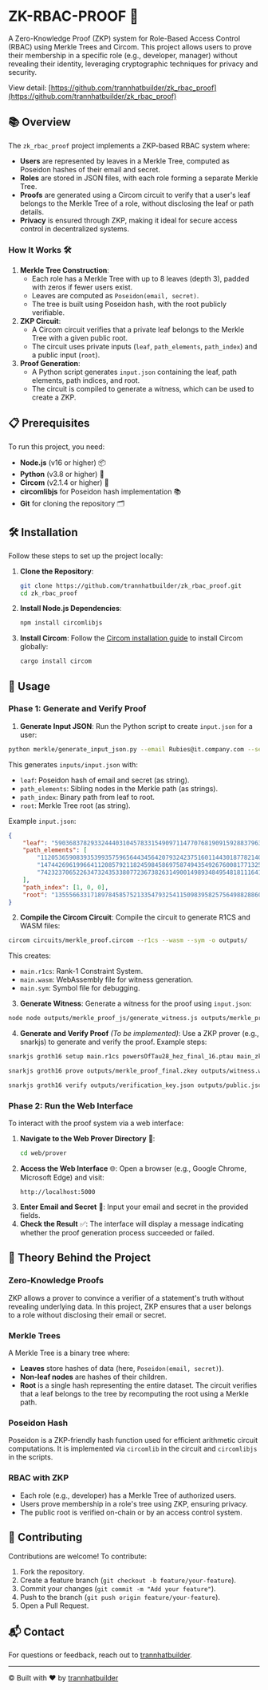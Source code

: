 # ZK-RBAC-PROOF 🌟

A Zero-Knowledge Proof (ZKP) system for Role-Based Access Control (RBAC) using Merkle Trees and Circom. This project allows users to prove their membership in a specific role (e.g., developer, manager) without revealing their identity, leveraging cryptographic techniques for privacy and security.

View detail: [https://github.com/trannhatbuilder/zk_rbac_proof](https://github.com/trannhatbuilder/zk_rbac_proof)

## 📚 Overview

The `zk_rbac_proof` project implements a ZKP-based RBAC system where:
- **Users** are represented by leaves in a Merkle Tree, computed as Poseidon hashes of their email and secret.
- **Roles** are stored in JSON files, with each role forming a separate Merkle Tree.
- **Proofs** are generated using a Circom circuit to verify that a user's leaf belongs to the Merkle Tree of a role, without disclosing the leaf or path details.
- **Privacy** is ensured through ZKP, making it ideal for secure access control in decentralized systems.

### How It Works 🛠️
1. **Merkle Tree Construction**:
   - Each role has a Merkle Tree with up to 8 leaves (depth 3), padded with zeros if fewer users exist.
   - Leaves are computed as `Poseidon(email, secret)`.
   - The tree is built using Poseidon hash, with the root publicly verifiable.
2. **ZKP Circuit**:
   - A Circom circuit verifies that a private leaf belongs to the Merkle Tree with a given public root.
   - The circuit uses private inputs (`leaf`, `path_elements`, `path_index`) and a public input (`root`).
3. **Proof Generation**:
   - A Python script generates `input.json` containing the leaf, path elements, path indices, and root.
   - The circuit is compiled to generate a witness, which can be used to create a ZKP.

## 📋 Prerequisites

To run this project, you need:
- **Node.js** (v16 or higher) 📦
- **Python** (v3.8 or higher) 🐍
- **Circom** (v2.1.4 or higher) 🔧
- **circomlibjs** for Poseidon hash implementation 📚
- **Git** for cloning the repository 🗂️

## 🛠️ Installation

Follow these steps to set up the project locally:

1. **Clone the Repository**:
   ```bash
   git clone https://github.com/trannhatbuilder/zk_rbac_proof.git
   cd zk_rbac_proof
   ```

2. **Install Node.js Dependencies**:
   ```bash
   npm install circomlibjs
   ```

3. **Install Circom**:
   Follow the [Circom installation guide](https://docs.circom.io/getting-started/installation/) to install Circom globally:
   ```bash
   cargo install circom
   ```

## 🚀 Usage

### Phase 1: Generate and Verify Proof
1. **Generate Input JSON**:
Run the Python script to create `input.json` for a user:
```bash
python merkle/generate_input_json.py --email Rubies@it.company.com --secret alpha
```
This generates `inputs/input.json` with:
- `leaf`: Poseidon hash of email and secret (as string).
- `path_elements`: Sibling nodes in the Merkle path (as strings).
- `path_index`: Binary path from leaf to root.
- `root`: Merkle Tree root (as string).

Example `input.json`:
```json
{
    "leaf": "5903683782933244403104578331549097114770768190915928837963158142113708397305",
    "path_elements": [
        "1120536590839353993575965644345642079324237516011443018778214032167403535744",
        "14744269619966411208579211824598458697587494354926760081771325075741142829156",
        "7423237065226347324353380772367382631490014989348495481811164164159255474657"
    ],
    "path_index": [1, 0, 0],
    "root": "13555663317189784585752133547932541150983958257564988288602046835017124861460"
}
```

2. **Compile the Circom Circuit**:
Compile the circuit to generate R1CS and WASM files:
```bash
circom circuits/merkle_proof.circom --r1cs --wasm --sym -o outputs/
```
This creates:
- `main.r1cs`: Rank-1 Constraint System.
- `main.wasm`: WebAssembly file for witness generation.
- `main.sym`: Symbol file for debugging.

3. **Generate Witness**:
Generate a witness for the proof using `input.json`:
```bash
node node outputs/merkle_proof_js/generate_witness.js outputs/merkle_proof_js/merkle_proof.wasm inputs/input.json outputs/witness.wtns
```

4. **Generate and Verify Proof**
*(To be implemented)*: Use a ZKP prover (e.g., snarkjs) to generate and verify the proof. Example steps:
```bash
snarkjs groth16 setup main.r1cs powersOfTau28_hez_final_16.ptau main_zkp.zkey( I recommend build ptau by hand)

snarkjs groth16 prove outputs/merkle_proof_final.zkey outputs/witness.wtns outputs/proof.json outputs/public.json

snarkjs groth16 verify outputs/verification_key.json outputs/public.json outputs/proof.json
```

### Phase 2: Run the Web Interface
To interact with the proof system via a web interface:
1. **Navigate to the Web Prover Directory** 🔄:
   ```bash
   cd web/prover
   ```
2. **Access the Web Interface** 🌐:
   Open a browser (e.g., Google Chrome, Microsoft Edge) and visit:
   ```plaintext
   http://localhost:5000
   ```
3. **Enter Email and Secret** 📝:
   Input your email and secret in the provided fields.
4. **Check the Result** ✅:
   The interface will display a message indicating whether the proof generation process succeeded or failed.

## 🧠 Theory Behind the Project

### Zero-Knowledge Proofs
ZKP allows a prover to convince a verifier of a statement's truth without revealing underlying data. In this project, ZKP ensures that a user belongs to a role without disclosing their email or secret.

### Merkle Trees
A Merkle Tree is a binary tree where:
- **Leaves** store hashes of data (here, `Poseidon(email, secret)`).
- **Non-leaf nodes** are hashes of their children.
- **Root** is a single hash representing the entire dataset.
The circuit verifies that a leaf belongs to the tree by recomputing the root using a Merkle path.

### Poseidon Hash
Poseidon is a ZKP-friendly hash function used for efficient arithmetic circuit computations. It is implemented via `circomlib` in the circuit and `circomlibjs` in the scripts.

### RBAC with ZKP
- Each role (e.g., developer) has a Merkle Tree of authorized users.
- Users prove membership in a role's tree using ZKP, ensuring privacy.
- The public root is verified on-chain or by an access control system.

## 🤝 Contributing

Contributions are welcome! To contribute:
1. Fork the repository.
2. Create a feature branch (`git checkout -b feature/your-feature`).
3. Commit your changes (`git commit -m "Add your feature"`).
4. Push to the branch (`git push origin feature/your-feature`).
5. Open a Pull Request.

## 📬 Contact

For questions or feedback, reach out to [trannhatbuilder](https://github.com/trannhatbuilder).

---
&copy; Built with ❤️ by [trannhatbuilder](https://github.com/trannhatbuilder)
